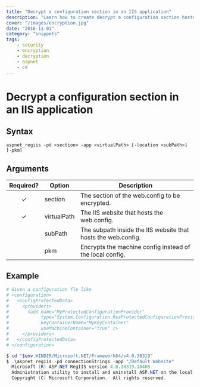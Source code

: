 ```yaml
---
title: "Decrypt a configuration section in an IIS application"
description: "Learn how to create decrypt a configuration section hosted in a IIS site"
cover: "/images/encryption.jpg"
date: "2016-11-01"
category: "snippets"
tags:
    - security
    - encryption
    - decryption
    - aspnet
    - c#
---
```


# Decrypt a configuration section in an IIS application

## Syntax

```
aspnet_regiis -pd <section> -app <virtualPath> [-location <subPath>] [-pkm]
```

## Arguments 

|   Required?   | Option      | Description                                                   |
| :-----------: | ----------- | ------------------------------------------------------------- |
|   &#10003;    | section     | The section of the web.config to be encrypted.                |
|   &#10003;    | virtualPath | The IIS website that hosts the web.config.                    |
|               | subPath     | The subpath inside the IIS website that hosts the web.config. |
|               | pkm         | Encrypts the machine config instead of the local config.      |

## Example

```powershell
# Given a configuration fle like
# <configuration>
#   <configProtectedData>
#     <providers>
#       <add name="MyProtectedConfigurationProvider" 
#            type="System.Configuration.RsaProtectedConfigurationProvider, ..." 
#            keyContainerName="MyKeyContainer" 
#            useMachineContainer="true" />
#     </providers>
#   </configProtectedData>
# </configuration>

$ cd "$env.WINDIR/Microsoft.NET/Framework64/v4.0.30319"
$ .\aspnet_regiis -pd connectionStrings -app "/Default Website"
  Microsoft (R) ASP.NET RegIIS version 4.0.30319.18408
  Administration utility to install and uninstall ASP.NET on the local machine.
  Copyright (C) Microsoft Corporation.  All rights reserved.


```
